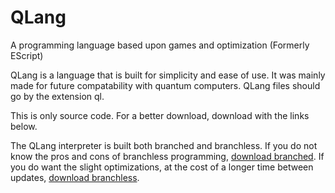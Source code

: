 # QLang
A programming language based upon games and optimization (Formerly EScript)

QLang is a language that is built for simplicity and ease of use. It was mainly made for future compatability with quantum computers. QLang files should go by the extension ql.

This is only source code. For a better download, download with the links below.

The QLang interpreter is built both branched and branchless. If you do not know the pros and cons of branchless programming, [download branched](https://craft1c.net/QLang/branched). If you do want the slight optimizations, at the cost of a longer time between updates, [download branchless](https://craft1c.net/QLang/branchless).
